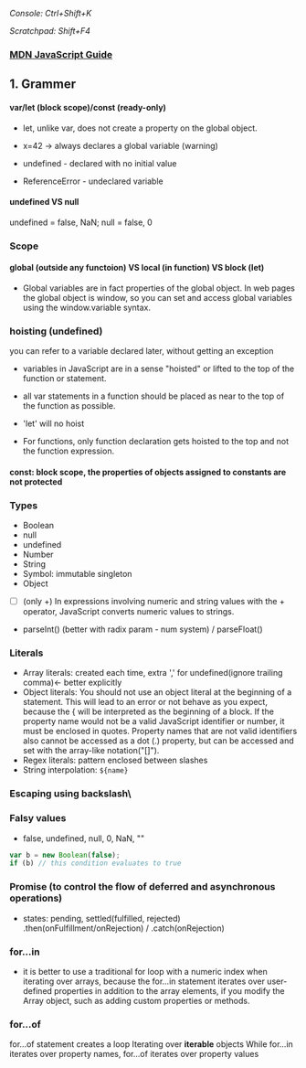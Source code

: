 *Console: Ctrl+Shift+K*

*Scratchpad: Shift+F4*

### [MDN JavaScript Guide](https://developer.mozilla.org/en-US/docs/Web/JavaScript/Guide)

## 1. Grammer

#### var/let (block scope)/const (ready-only)

- let, unlike var, does not create a property on the global object.

- x=42 -> always declares a global variable (warning)

- undefined - declared with no initial value 

- ReferenceError - undeclared variable

#### undefined VS null
undefined = false, NaN; 
null = false, 0

### Scope
#### global (outside any functoion) VS local (in function) VS block (let)
- Global variables are in fact properties of the global object. In web pages the global object is window, so you can set and access global variables using the window.variable syntax.

### hoisting (undefined)
you can refer to a variable declared later, without getting an exception 

- variables in JavaScript are in a sense "hoisted" or lifted to the top of the function or statement.

- all var statements in a function should be placed as near to the top of the function as possible. 
- 'let' will no hoist
- For functions, only function declaration gets hoisted to the top and not the function expression.

#### const: block scope, the properties of objects assigned to constants are not protected

### Types
- Boolean
- null
- undefined
- Number
- String
- Symbol: immutable singleton
- Object

- [ ] (only +) In expressions involving numeric and string values with the + operator, JavaScript converts numeric values to strings. 
- parseInt() (better with radix param - num system) / parseFloat()

### Literals
- Array literals: created each time, extra ',' for undefined(ignore trailing comma)<- better explicitly 
- Object literals: You should not use an object literal at the beginning of a statement. This will lead to an error or not behave as you expect, because the { will be interpreted as the beginning of a block. If the property name would not be a valid JavaScript identifier or number, it must be enclosed in quotes. Property names that are not valid identifiers also cannot be accessed as a dot (.) property, but can be accessed and set with the array-like notation("[]").
- Regex literals: pattern enclosed between slashes
- String interpolation: `${name}`

### Escaping using backslash\

### Falsy values
- false, undefined, null, 0, NaN, ""
```javascript
var b = new Boolean(false);
if (b) // this condition evaluates to true
```
### Promise (to control the flow of deferred and asynchronous operations)
- states: pending, settled(fulfilled, rejected)
.then(onFulfillment/onRejection) / .catch(onRejection)

### for...in
- it is better to use a traditional for loop with a numeric index when iterating over arrays, because the for...in statement iterates over user-defined properties in addition to the array elements, if you modify the Array object, such as adding custom properties or methods.

### for...of
 for...of statement creates a loop Iterating over **iterable** objects
 While for...in iterates over property names, for...of iterates over property values



